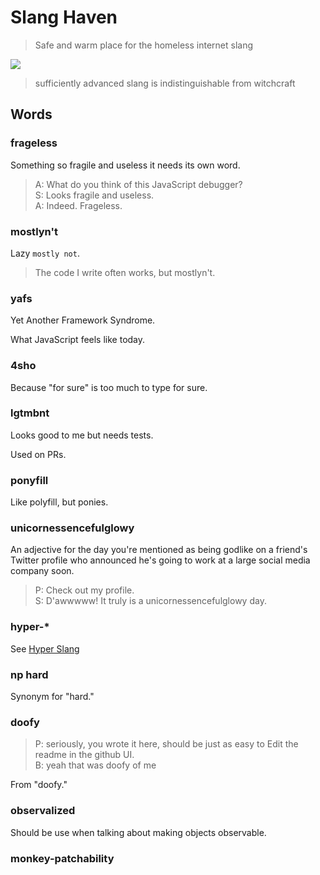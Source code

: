 # Slang Haven

> Safe and warm place for the homeless internet slang

![](slang-haven.jpg)

> sufficiently advanced slang is indistinguishable from witchcraft

## Words


### frageless

Something so fragile and useless it needs its own word.

> A: What do you think of this JavaScript debugger?<br>
> S: Looks fragile and useless.<br>
> A: Indeed. Frageless.


### mostlyn't

Lazy `mostly not`.

> The code I write often works, but mostlyn't.


### yafs

Yet Another Framework Syndrome.

What JavaScript feels like today.


### 4sho

Because "for sure" is too much to type for sure.


### lgtmbnt

Looks good to me but needs tests.

Used on PRs.


### ponyfill

Like polyfill, but ponies.


### unicornessencefulglowy

An adjective for the day you're mentioned as being godlike on a friend's Twitter profile
who announced he's going to work at a large social media company soon.

> P: Check out my profile.<br>
> S: D'awwwww! It truly is a unicornessencefulglowy day.

### hyper-*

See [Hyper Slang](https://github.com/btford/hyper-slang-haven)

### np hard

Synonym for "hard."

### doofy

> P: seriously, you wrote it here, should be just as easy to Edit the readme in the github UI.<br>
> B: yeah that was doofy of me


From "doofy."

### observalized

Should be use when talking about making objects observable.


### monkey-patchability 
